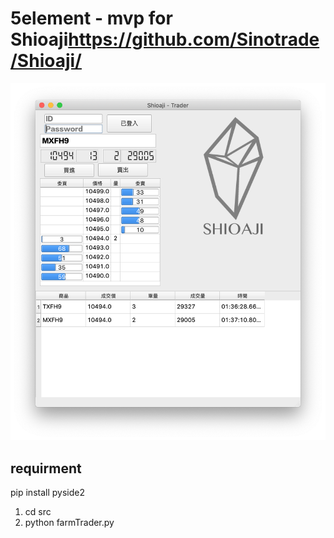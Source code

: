 # 5element - mvp for Shioaji<https://github.com/Sinotrade/Shioaji/>

![screenshot](screenshots/screenshot5.png)

## requirment
pip install pyside2

1. cd src
2. python farmTrader.py
